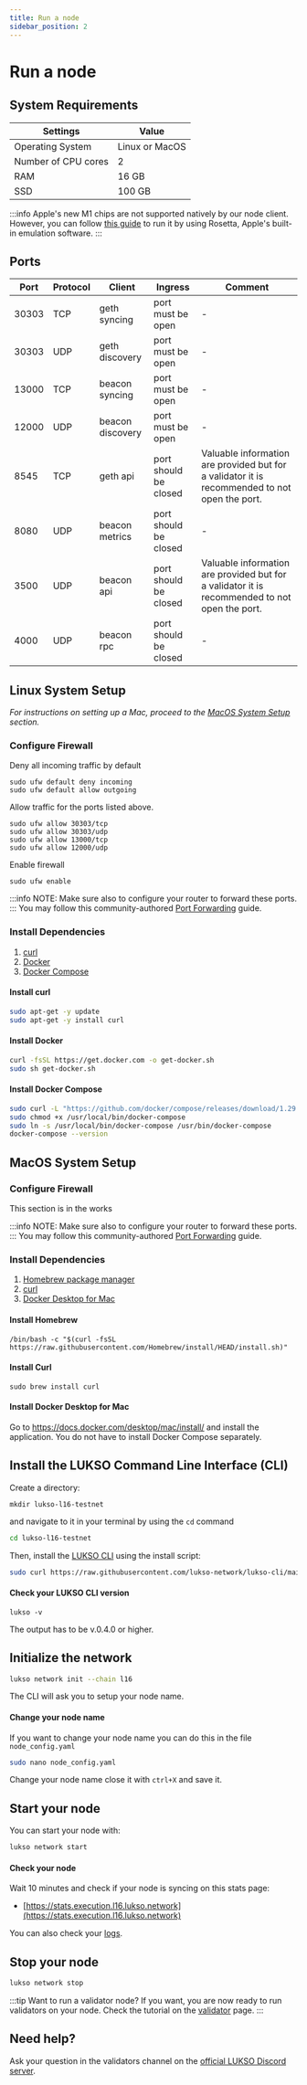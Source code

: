 ```yaml
---
title: Run a node
sidebar_position: 2
---
```


# Run a node

## System Requirements

| Settings            | Value          |
| ------------------- | -------------- |
| Operating System    | Linux or MacOS |
| Number of CPU cores | 2              |
| RAM                 | 16 GB          |
| SSD                 | 100 GB         |

:::info
Apple's new M1 chips are not supported natively by our node client. However, you can follow [this guide](https://medium.com/@luki3k5/running-lukso-node-on-m1-mac-acf92d433a38) to run it by using Rosetta, Apple's built-in emulation software.
:::

## Ports

| Port  | Protocol | Client           | Ingress               | Comment                                                                                       |
| ----- | -------- | ---------------- | --------------------- | --------------------------------------------------------------------------------------------- |
| 30303 | TCP      | geth syncing     | port must be open     | -                                                                                             |
| 30303 | UDP      | geth discovery   | port must be open     | -                                                                                             |
| 13000 | TCP      | beacon syncing   | port must be open     | -                                                                                             |
| 12000 | UDP      | beacon discovery | port must be open     | -                                                                                             |
| 8545  | TCP      | geth api         | port should be closed | Valuable information are provided but for a validator it is recommended to not open the port. |
| 8080  | UDP      | beacon metrics   | port should be closed | -                                                                                             |
| 3500  | UDP      | beacon api       | port should be closed | Valuable information are provided but for a validator it is recommended to not open the port. |
| 4000  | UDP      | beacon rpc       | port should be closed | -                                                                                             |

## Linux System Setup

_For instructions on setting up a Mac, proceed to the [MacOS System Setup](#macos-system-setup) section._

### Configure Firewall

Deny all incoming traffic by default

```
sudo ufw default deny incoming
sudo ufw default allow outgoing
```

Allow traffic for the ports listed above.

```
sudo ufw allow 30303/tcp
sudo ufw allow 30303/udp
sudo ufw allow 13000/tcp
sudo ufw allow 12000/udp
```

Enable firewall

```
sudo ufw enable
```

:::info
NOTE: Make sure also to configure your router to forward these ports.
:::
You may follow this community-authored [Port Forwarding](https://github.com/KEEZ-RobG/node-guide/blob/main/PortForward.md) guide.

### Install Dependencies

1. [curl](https://curl.se/)
2. [Docker](https://docs.docker.com/get-docker/)
3. [Docker Compose](https://docs.docker.com/compose/)

#### Install curl

```sh
sudo apt-get -y update
sudo apt-get -y install curl
```

#### Install Docker

```sh
curl -fsSL https://get.docker.com -o get-docker.sh
sudo sh get-docker.sh
```

#### Install Docker Compose

```sh
sudo curl -L "https://github.com/docker/compose/releases/download/1.29.2/docker-compose-$(uname -s)-$(uname -m)" -o /usr/local/bin/docker-compose
sudo chmod +x /usr/local/bin/docker-compose
sudo ln -s /usr/local/bin/docker-compose /usr/bin/docker-compose
docker-compose --version
```

## MacOS System Setup

### Configure Firewall

This section is in the works

:::info
NOTE: Make sure also to configure your router to forward these ports.  
:::
You may follow this community-authored [Port Forwarding](https://github.com/KEEZ-RobG/node-guide/blob/main/PortForward.md) guide.

### Install Dependencies

1. [Homebrew package manager](https://brew.sh)
2. [curl](https://macappstore.org/curl/)
3. [Docker Desktop for Mac](https://docs.docker.com/desktop/mac/install/)

#### Install Homebrew

```
/bin/bash -c "$(curl -fsSL https://raw.githubusercontent.com/Homebrew/install/HEAD/install.sh)"
```

#### Install Curl

```
sudo brew install curl
```

#### Install Docker Desktop for Mac

Go to https://docs.docker.com/desktop/mac/install/ and install the application.
You do not have to install Docker Compose separately.

## Install the LUKSO Command Line Interface (CLI)

Create a directory:

```
mkdir lukso-l16-testnet
```

and navigate to it in your terminal by using the `cd` command

```bash
cd lukso-l16-testnet
```

Then, install the [LUKSO CLI](https://github.com/lukso-network/lukso-cli) using the install script:

```sh
sudo curl https://raw.githubusercontent.com/lukso-network/lukso-cli/main/install.sh | sudo bash
```

#### Check your LUKSO CLI version

```
lukso -v
```

The output has to be v.0.4.0 or higher.

## Initialize the network

```sh
lukso network init --chain l16
```

The CLI will ask you to setup your node name.

#### Change your node name

If you want to change your node name you can do this in the file `node_config.yaml`

```sh
sudo nano node_config.yaml
```

Change your node name close it with `ctrl+X` and save it.

## Start your node

You can start your node with:

```sh
lukso network start
```

#### Check your node

Wait 10 minutes and check if your node is syncing on this stats page:

- [https://stats.execution.l16.lukso.network](https://stats.execution.l16.lukso.network)

You can also check your [logs](./l16-logs.md).

## Stop your node

```sh
lukso network stop
```

:::tip Want to run a validator node?
If you want, you are now ready to run validators on your node. Check the tutorial on the [validator](./validator) page.
:::

## Need help?

Ask your question in the validators channel on the [official LUKSO Discord server](https://discord.gg/u7cmyUyw8F).
